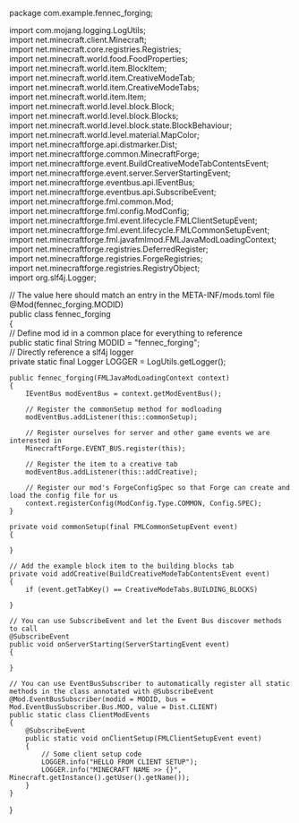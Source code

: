 package com.example.fennec_forging;  
  
import com.mojang.logging.LogUtils;  
import net.minecraft.client.Minecraft;  
import net.minecraft.core.registries.Registries;  
import net.minecraft.world.food.FoodProperties;  
import net.minecraft.world.item.BlockItem;  
import net.minecraft.world.item.CreativeModeTab;  
import net.minecraft.world.item.CreativeModeTabs;  
import net.minecraft.world.item.Item;  
import net.minecraft.world.level.block.Block;  
import net.minecraft.world.level.block.Blocks;  
import net.minecraft.world.level.block.state.BlockBehaviour;  
import net.minecraft.world.level.material.MapColor;  
import net.minecraftforge.api.distmarker.Dist;  
import net.minecraftforge.common.MinecraftForge;  
import net.minecraftforge.event.BuildCreativeModeTabContentsEvent;  
import net.minecraftforge.event.server.ServerStartingEvent;  
import net.minecraftforge.eventbus.api.IEventBus;  
import net.minecraftforge.eventbus.api.SubscribeEvent;  
import net.minecraftforge.fml.common.Mod;  
import net.minecraftforge.fml.config.ModConfig;  
import net.minecraftforge.fml.event.lifecycle.FMLClientSetupEvent;  
import net.minecraftforge.fml.event.lifecycle.FMLCommonSetupEvent;  
import net.minecraftforge.fml.javafmlmod.FMLJavaModLoadingContext;  
import net.minecraftforge.registries.DeferredRegister;  
import net.minecraftforge.registries.ForgeRegistries;  
import net.minecraftforge.registries.RegistryObject;  
import org.slf4j.Logger;  
  
// The value here should match an entry in the META-INF/mods.toml file  
@Mod(fennec_forging.MODID)  
public class fennec_forging  
{  
    // Define mod id in a common place for everything to reference  
    public static final String MODID = "fennec_forging";  
    // Directly reference a slf4j logger  
    private static final Logger LOGGER = LogUtils.getLogger();  
  
    public fennec_forging(FMLJavaModLoadingContext context)  
    {  
        IEventBus modEventBus = context.getModEventBus();  
  
        // Register the commonSetup method for modloading  
        modEventBus.addListener(this::commonSetup);  
  
        // Register ourselves for server and other game events we are interested in  
        MinecraftForge.EVENT_BUS.register(this);  
  
        // Register the item to a creative tab  
        modEventBus.addListener(this::addCreative);  
  
        // Register our mod's ForgeConfigSpec so that Forge can create and load the config file for us  
        context.registerConfig(ModConfig.Type.COMMON, Config.SPEC);  
    }  
  
    private void commonSetup(final FMLCommonSetupEvent event)  
    {  
  
    }  
  
    // Add the example block item to the building blocks tab  
    private void addCreative(BuildCreativeModeTabContentsEvent event)  
    {  
        if (event.getTabKey() == CreativeModeTabs.BUILDING_BLOCKS)  
  
    }  
  
    // You can use SubscribeEvent and let the Event Bus discover methods to call  
    @SubscribeEvent  
    public void onServerStarting(ServerStartingEvent event)  
    {  
  
    }  
  
    // You can use EventBusSubscriber to automatically register all static methods in the class annotated with @SubscribeEvent  
    @Mod.EventBusSubscriber(modid = MODID, bus = Mod.EventBusSubscriber.Bus.MOD, value = Dist.CLIENT)  
    public static class ClientModEvents  
    {  
        @SubscribeEvent  
        public static void onClientSetup(FMLClientSetupEvent event)  
        {  
            // Some client setup code  
            LOGGER.info("HELLO FROM CLIENT SETUP");  
            LOGGER.info("MINECRAFT NAME >> {}", Minecraft.getInstance().getUser().getName());  
        }  
    }  
}